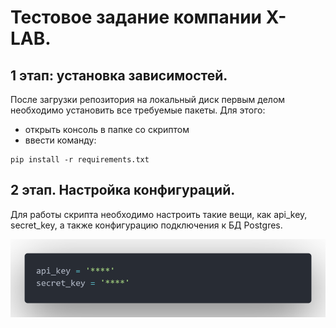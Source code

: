 # Тестовое задание компании X-LAB. 
## 1 этап: установка зависимостей.
После загрузки репозитория на локальный диск первым делом необходимо установить все требуемые пакеты. Для этого: 
* открыть консоль в папке со скриптом
* ввести команду: 

```
pip install -r requirements.txt
```
## 2 этап.  Настройка конфигураций. 
Для работы скрипта необходимо настроить такие вещи, как api_key, secret_key, а также конфигурацию подключения к БД Postgres. 

![API CONFIG](https://raw.githubusercontent.com/Malomalsky/Patterns/master/locallibrary/code.png)
